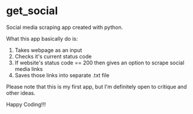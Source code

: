 # get_social

Social media scraping app created with python. 

What this app basically do is:

1. Takes webpage as an input
2. Checks it's current status code
3. If website's status code == 200 then gives an option to scrape social media links
4. Saves those links into separate .txt file

Please note that this is my first app, but I'm definitely open to critique and other ideas.

Happy Coding!!!
